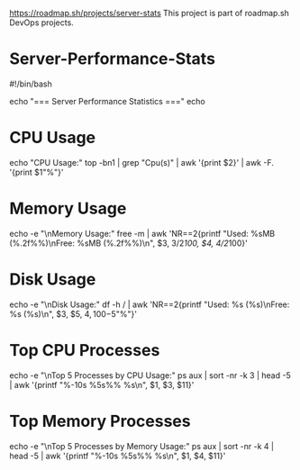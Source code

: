 https://roadmap.sh/projects/server-stats
This project is part of roadmap.sh DevOps projects.
# Server-Performance-Stats
#!/bin/bash

echo "=== Server Performance Statistics ==="
echo

# CPU Usage
echo "CPU Usage:"
top -bn1 | grep "Cpu(s)" | awk '{print $2}' | awk -F. '{print $1"%"}'

# Memory Usage
echo -e "\nMemory Usage:"
free -m | awk 'NR==2{printf "Used: %sMB (%.2f%%)\nFree: %sMB (%.2f%%)\n", $3, $3/$2*100, $4, $4/$2*100}'

# Disk Usage
echo -e "\nDisk Usage:"
df -h / | awk 'NR==2{printf "Used: %s (%s)\nFree: %s (%s)\n", $3, $5, $4, 100-$5"%"}'

# Top CPU Processes
echo -e "\nTop 5 Processes by CPU Usage:"
ps aux | sort -nr -k 3 | head -5 | awk '{printf "%-10s %5s%% %s\n", $1, $3, $11}'

# Top Memory Processes
echo -e "\nTop 5 Processes by Memory Usage:"
ps aux | sort -nr -k 4 | head -5 | awk '{printf "%-10s %5s%% %s\n", $1, $4, $11}'
